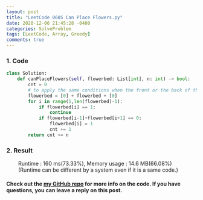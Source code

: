 ```yaml
---
layout: post
title: "LeetCode 0605 Can Place Flowers.py"
date: 2020-12-06 21:45:28 -0400
categories: SolveProblem
tags: [LeetCode, Array, Greedy]
comments: true
---
```


### 1. Code
```python
class Solution:
    def canPlaceFlowers(self, flowerbed: List[int], n: int) -> bool:
        cnt = 0
        # to apply the same conditions when the front or the back of the list is zero, put zero on the front and back of the list.
        flowerbed = [0] + flowerbed + [0]
        for i in range(1,len(flowerbed)-1):
            if flowerbed[i] == 1:
                continue
            if flowerbed[i-1]+flowerbed[i+1] == 0:
                flowerbed[i] = 1
                cnt += 1
        return cnt >= n
```

### 2. Result
&nbsp;&nbsp;&nbsp;&nbsp;&nbsp;&nbsp;&nbsp;&nbsp;Runtime : 160 ms(73.33%), Memory usage : 14.6 MB(66.08%)  
&nbsp;&nbsp;&nbsp;&nbsp;&nbsp;&nbsp;&nbsp;&nbsp;(Runtime can be different by a system even if it is a same code.)

#### Check out the [my GitHub repo][hyuk-gh] for more info on the code. If you have questions, you can leave a reply on this post.
[hyuk-gh]: https://github.com/dlgur1994/StudyAlgorithms

